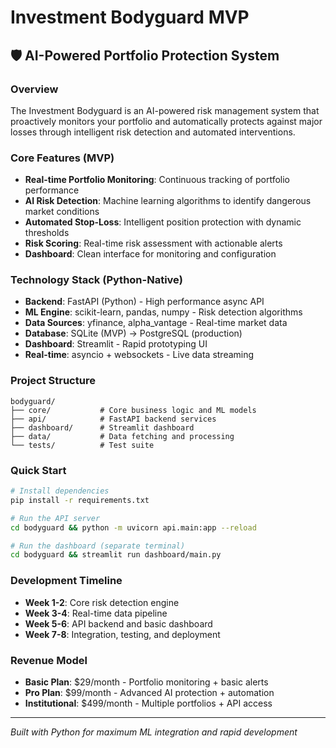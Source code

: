 # Investment Bodyguard MVP

## 🛡️ AI-Powered Portfolio Protection System

### Overview
The Investment Bodyguard is an AI-powered risk management system that proactively monitors your portfolio and automatically protects against major losses through intelligent risk detection and automated interventions.

### Core Features (MVP)
- **Real-time Portfolio Monitoring**: Continuous tracking of portfolio performance
- **AI Risk Detection**: Machine learning algorithms to identify dangerous market conditions
- **Automated Stop-Loss**: Intelligent position protection with dynamic thresholds
- **Risk Scoring**: Real-time risk assessment with actionable alerts
- **Dashboard**: Clean interface for monitoring and configuration

### Technology Stack (Python-Native)
- **Backend**: FastAPI (Python) - High performance async API
- **ML Engine**: scikit-learn, pandas, numpy - Risk detection algorithms
- **Data Sources**: yfinance, alpha_vantage - Real-time market data
- **Database**: SQLite (MVP) → PostgreSQL (production)
- **Dashboard**: Streamlit - Rapid prototyping UI
- **Real-time**: asyncio + websockets - Live data streaming

### Project Structure
```
bodyguard/
├── core/           # Core business logic and ML models
├── api/            # FastAPI backend services
├── dashboard/      # Streamlit dashboard
├── data/           # Data fetching and processing
└── tests/          # Test suite
```

### Quick Start
```bash
# Install dependencies
pip install -r requirements.txt

# Run the API server
cd bodyguard && python -m uvicorn api.main:app --reload

# Run the dashboard (separate terminal)
cd bodyguard && streamlit run dashboard/main.py
```

### Development Timeline
- **Week 1-2**: Core risk detection engine
- **Week 3-4**: Real-time data pipeline
- **Week 5-6**: API backend and basic dashboard
- **Week 7-8**: Integration, testing, and deployment

### Revenue Model
- **Basic Plan**: $29/month - Portfolio monitoring + basic alerts
- **Pro Plan**: $99/month - Advanced AI protection + automation
- **Institutional**: $499/month - Multiple portfolios + API access

---
*Built with Python for maximum ML integration and rapid development*
